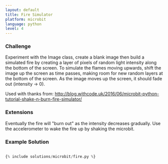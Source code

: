 ```yaml
---
layout: default
title: Fire Simulator
platform: microbit
language: python
level: 4
---
```

### Challenge

Experiment with the Image class, create a blank image then build a simulated fire by
creating a layer of pixels of random light intensity along the bottom of the screen. To simulate
the flames moving upwards, shift the image up the screen as time passes, making room
for new random layers at the bottom of the screen. As the image moves up the screen,
it should fade out (intensity -> 0).

Used with thanks from: http://blog.withcode.uk/2016/06/microbit-python-tutorial-shake-n-burn-fire-simulator/

### Extensions

Eventually the fire will "burn out" as the intensity decreases gradually. Use the accelerometer to wake the fire up by shaking the microbit.


### Example Solution

```python

{% include solutions/microbit/fire.py %}

```
